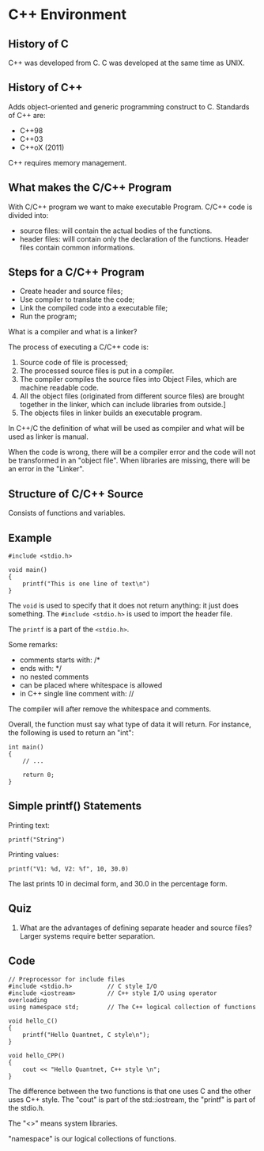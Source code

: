 # C++ Environment

## History of C
C++ was developed from C. C was developed at the same time as UNIX. 

## History of C++
Adds object-oriented and generic programming construct to C.
Standards of C++ are:
- C++98
- C++03
- C++oX (2011)

C++ requires memory management.

## What makes the C/C++ Program
With C/C++ program we want to make executable Program.
C/C++ code is divided into:
- source files: will contain the actual bodies of the functions.
- header files: willl contain only the declaration of the functions. Header files contain common informations.

## Steps for a C/C++ Program
- Create header and source files;
- Use compiler to translate the code;
- Link the compiled code into a executable file;
- Run the program;

What is a compiler and what is a linker?

The process of executing a C/C++ code is:
1. Source code of file is processed;
2. The processed source files is put in a compiler.
3. The compiler compiles the source files into Object Files, which are machine readable code.
4. All the object files (originated from different source files) are brought together in the linker, which can include libraries from outside.]
5. The objects files in linker builds an executable program.

In C++/C the definition of what will be used as compiler and what will be used as linker is manual.

When the code is wrong, there will be a compiler error and the code will not be transformed in an "object file".
When libraries are missing, there will be an error in the "Linker".

## Structure of C/C++ Source
Consists of functions and variables.

## Example
```
#include <stdio.h>

void main()
{
    printf("This is one line of text\n")
}
```

The `void` is used to specify that it does not return anything: it just does something.
The `#include <stdio.h>` is used to import the header file.

The `printf` is a part of the `<stdio.h>`.

Some remarks:
- comments starts with: /*
- ends with: */
- no nested comments
- can be placed where whitespace is allowed
- in C++ single line comment with: //

The compiler will after remove the whitespace and comments.

Overall, the function must say what type of data it will return. For instance, the following is used to return an "int":
```
int main()
{
    // ...

    return 0;
}
```

## Simple printf() Statements
Printing text:
```
printf("String")
```
Printing values:
```
printf("V1: %d, V2: %f", 10, 30.0)
```
The last prints 10 in decimal form, and 30.0 in the percentage form.

## Quiz
1. What are the advantages of defining separate header and source files?
Larger systems require better separation.

## Code
```
// Preprocessor for include files
#include <stdio.h>          // C style I/O
#include <iostream>         // C++ style I/O using operator overloading
using namespace std;        // The C++ logical collection of functions

void hello_C()
{
    printf("Hello Quantnet, C style\n");
}

void hello_CPP()
{
    cout << "Hello Quantnet, C++ style \n";
}
```

The difference between the two functions is that one uses C and the other uses C++ style.
The "cout" is part of the std::iostream, the "printf" is part of the stdio.h.

The "<>" means system libraries.

"namespace" is our logical collections of functions.








